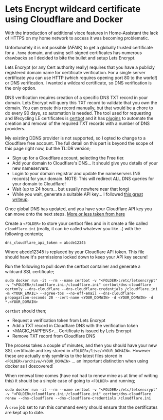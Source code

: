 # Lets Encrypt wildcard certificate using Cloudflare and Docker

With the introduction of additional vioce features in Home-Assistant the lack of HTTPS on my home network to access it was becoming problematic.

Unfortunately it is not possible (AFAIK) to get a globally trusted certificate for a `.home` domain, and using self-signed certificates has numerous drawbacks so I decided to bite the bullet and setup Lets Encrypt.

Lets Encrypt (or any Cert authority really) requires that you have a publicly registered domain name for certificate verification.  For a single server certificate you can use HTTP (which requires opening port 80 to the world!) or DNS verification.  I wanted a wildcard certificate, so DNS verification is the only option.

DNS verification requires creation of a specific DNS TXT record in your domain.  Lets Encrypt will query this TXT record to validate that you own the domain.  You can create this record manually, but that would be a chore to do every 90 days, so automation is needed.  The tool used for requesting and lifecycling LE certificates is [certbot](https://certbot.eff.org/) and it has [plugins](https://eff-certbot.readthedocs.io/en/stable/using.html#dns-plugins) to automate the creation and removal of the required TXT records with a number of DNS providers.

My existing DDNS provider is not supported, so I opted to change to a Cloudflare free account.  The full detail on this part is beyond the scope of this page right now, but the TL:DR version;
* Sign up for a Cloudflare account, selecting the Free tier.
* Add your domain to Cloudflare's DNS... It should give you details of your new nameservers.
* Login to your domain registrar and update the nameservers (NS records) for your domain.  NOTE: This will redirect ALL DNS queries for your domain to Cloudflare!
* Wait (up to 24 hours... but usually nowhere near that long)
* While you wait, generate a suitable API key... I followed [this great writeup](https://alandoyle.dev/blog/certbot-using-cloudflare-dns-in-docker/).

Once global DNS has updated, and you have your Cloudflare API key you can move onto the next steps. [More or less taken from here](https://thegermancoder.com/2021/08/09/how-to-use-lets-encrypt-with-docker-and-cloudflare/)

Create a `<FOLDER>` to store your certbot files and in it create a file called `cloudflare.ini` (really, it can be called whatever you like...) with the following contents;
```
dns_cloudflare_api_token = abcde12345
```
Where abcde12345 is replaced by your Cloudflare API token.  This file should have it's permissions locked down to keep your API key secure!

Run the following to pull down the certbot container and generate a wildcard SSL certificate;
```
sudo docker run -it --rm --name certbot -v "<FOLDER>:/etc/letsencrypt" -v "<FOLDER>/cloudflare.ini:/cloudflare.ini" certbot/dns-cloudflare certonly --dns-cloudflare --dns-cloudflare-credentials /cloudflare.ini -m <YOUR_EMAIL> --agree-tos --no-eff-email --dns-cloudflare-propagation-seconds 20 --cert-name <YOUR_DOMAIN> -d <YOUR_DOMAIN> -d *.<YOUR_DOMAIN>
```
`certbot` should then;
* Request a verification token from Lets Encrypt
* Add a TXT record in Cloudflare DNS with the verification token
* <MAGIC_HAPPENS>... Certificate is issued by Lets Encrypt
* Remove TXT record from Cloudflare DNS

The process takes a couple of minutes, and then you should have your new SSL certificate and key stored in `<FOLDER>/live/<YOUR_DOMAIN>`.  However these are actually only symlinks to the latest files stored in `<FOLDER>/archive/<YOUR_DOMAIN>` ...  an important distinction when using docker as I doscovered!

When renewal time comes (have not had to renew mine as at time of writing this) it should be a simple case of going to `<FOLDER>` and running;
```
sudo docker run -it --rm --name certbot -v "<FOLDER>:/etc/letsencrypt" -v "<FOLDER>/cloudflare.ini:/cloudflare.ini" certbot/dns-cloudflare renew --dns-cloudflare --dns-cloudflare-credentials /cloudflare.ini
```
A `cron` job set to run this command every <interval> should ensure that the certificates are kept up to date.



